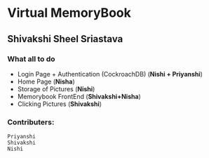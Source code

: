 # Virtual MemoryBook
## Shivakshi Sheel Sriastava
### What all to do
* Login Page + Authentication (CockroachDB) (**Nishi + Priyanshi**)
* Home Page (**Nisha**)
* Storage of Pictures (**Nishi**)
* Memorybook FrontEnd (**Shivakshi+Nisha**)
* Clicking Pictures (**Shivakshi**)
### Contributers:
    Priyanshi 
    Shivakshi
    Nishi
